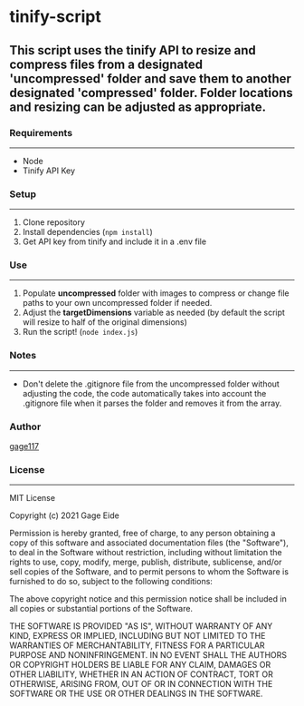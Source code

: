 # tinify-script

## This script uses the tinify API to resize and compress files from a designated 'uncompressed' folder and save them to another designated 'compressed' folder. Folder locations and resizing can be adjusted as appropriate.

### Requirements
---
- Node
- Tinify API Key

### Setup
---
1. Clone repository
2. Install dependencies (`npm install`)
3. Get API key from tinify and include it in a .env file

### Use
---
1. Populate **uncompressed** folder with images to compress or change file paths to your own uncompressed folder if needed.
2. Adjust the **targetDimensions** variable as needed (by default the script will resize to half of the original dimensions)
3. Run the script! (`node index.js`)

### Notes
---
- Don't delete the .gitignore file from the uncompressed folder without adjusting the code, the code automatically takes into account the .gitignore file when it parses the folder and removes it from the array.

### Author
[gage117](https://github.com/gage117)

### License
---
MIT License

Copyright (c) 2021 Gage Eide

Permission is hereby granted, free of charge, to any person obtaining a copy
of this software and associated documentation files (the "Software"), to deal
in the Software without restriction, including without limitation the rights
to use, copy, modify, merge, publish, distribute, sublicense, and/or sell
copies of the Software, and to permit persons to whom the Software is
furnished to do so, subject to the following conditions:

The above copyright notice and this permission notice shall be included in all
copies or substantial portions of the Software.

THE SOFTWARE IS PROVIDED "AS IS", WITHOUT WARRANTY OF ANY KIND, EXPRESS OR
IMPLIED, INCLUDING BUT NOT LIMITED TO THE WARRANTIES OF MERCHANTABILITY,
FITNESS FOR A PARTICULAR PURPOSE AND NONINFRINGEMENT. IN NO EVENT SHALL THE
AUTHORS OR COPYRIGHT HOLDERS BE LIABLE FOR ANY CLAIM, DAMAGES OR OTHER
LIABILITY, WHETHER IN AN ACTION OF CONTRACT, TORT OR OTHERWISE, ARISING FROM,
OUT OF OR IN CONNECTION WITH THE SOFTWARE OR THE USE OR OTHER DEALINGS IN THE
SOFTWARE.
